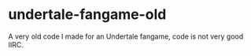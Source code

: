 # undertale-fangame-old
A very old code I made for an Undertale fangame, code is not very good IIRC. 
